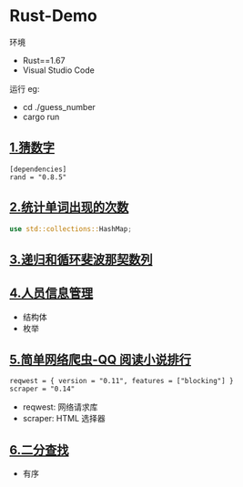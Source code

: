 # Rust-Demo

环境

- Rust==1.67
- Visual Studio Code

运行 eg:

- cd ./guess_number
- cargo run

## [1.猜数字](/guess_number)

```
[dependencies]
rand = "0.8.5"
```

## [2.统计单词出现的次数](/word_count)

```rust
use std::collections::HashMap;
```

## [3.递归和循环斐波那契数列](/fibonacci_seq)

## [4.人员信息管理](/manage_info)

- 结构体
- 枚举

## [5.简单网络爬虫-QQ 阅读小说排行](/web_crawler)

```
reqwest = { version = "0.11", features = ["blocking"] }
scraper = "0.14"
```

- reqwest: 网络请求库
- scraper: HTML 选择器

## [6.二分查找](/binary_search)

- 有序
